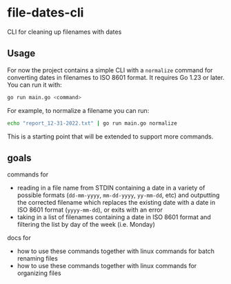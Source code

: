 # file-dates-cli
CLI for cleaning up filenames with dates

## Usage

For now the project contains a simple CLI with a `normalize` command for
converting dates in filenames to ISO 8601 format. It requires Go 1.23 or later.
You can run it with:

```bash
go run main.go <command>
```

For example, to normalize a filename you can run:

```bash
echo "report_12-31-2022.txt" | go run main.go normalize
```

This is a starting point that will be extended to support more commands.

## goals

commands for
- reading in a file name from STDIN containing a date in a variety of possible formats (`dd-mm-yyyy`, `mm-dd-yyyy`, `yy-mm-dd`, etc) and outputting the corrected filename which replaces the existing date with a date in ISO 8601 format (`yyyy-mm-dd`), or exits with an error
- taking in a list of filenames containing a date in ISO 8601 format and filtering the list by day of the week (i.e. Monday)

docs for
- how to use these commands together with linux commands for batch renaming files
- how to use these commands together with linux commands for organizing files
